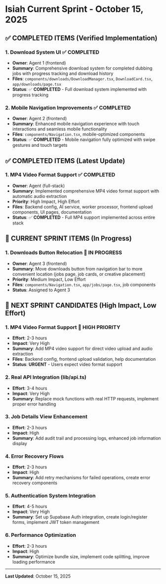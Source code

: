 # Isiah Current Sprint - October 15, 2025

## ✅ COMPLETED ITEMS (Verified Implementation)

### 1. Download System UI ✅ **COMPLETED**
- **Owner**: Agent 1 (frontend)
- **Summary**: Comprehensive download system for completed dubbing jobs with progress tracking and download history
- **Files**: `components/downloads/DownloadManager.tsx`, `DownloadCard.tsx`, `app/downloads/page.tsx`
- **Status**: ✅ **COMPLETED** - Full download system implemented with progress tracking

### 2. Mobile Navigation Improvements ✅ **COMPLETED**
- **Owner**: Agent 2 (frontend)
- **Summary**: Enhanced mobile navigation experience with touch interactions and seamless mobile functionality
- **Files**: `components/Navigation.tsx`, mobile-optimized components
- **Status**: ✅ **COMPLETED** - Mobile navigation fully optimized with swipe gestures and touch targets

## ✅ COMPLETED ITEMS (Latest Update)

### 1. MP4 Video Format Support ✅ **COMPLETED**
- **Owner**: Agent (full-stack)
- **Summary**: Implemented comprehensive MP4 video format support with automatic audio extraction
- **Priority**: High Impact, High Effort
- **Files**: Backend config, AI service, worker processor, frontend upload components, UI pages, documentation
- **Status**: ✅ **COMPLETED** - Full MP4 support implemented across entire stack

## 🚧 CURRENT SPRINT ITEMS (In Progress)

### 1. Downloads Button Relocation 🚧 **IN PROGRESS**
- **Owner**: Agent 3 (frontend)
- **Summary**: Move downloads button from navigation bar to more convenient location (jobs page, job cards, or creative placement)
- **Priority**: Medium Impact, Low Effort
- **Files**: `components/Navigation.tsx`, `app/jobs/page.tsx`, job components
- **Status**: Assigned to Agent 3

## 🎯 NEXT SPRINT CANDIDATES (High Impact, Low Effort)

### 1. MP4 Video Format Support 🚨 **HIGH PRIORITY**
- **Effort**: 2-3 hours
- **Impact**: Very High
- **Summary**: Add MP4 video support for direct video upload and audio extraction
- **Files**: Backend config, frontend upload validation, help documentation
- **Status**: **URGENT** - Users expect video format support

### 2. Real API Integration (lib/api.ts)
- **Effort**: 3-4 hours
- **Impact**: Very High
- **Summary**: Replace mock functions with real HTTP requests, implement proper error handling

### 3. Job Details View Enhancement
- **Effort**: 2-3 hours
- **Impact**: High
- **Summary**: Add audit trail and processing logs, enhanced job information display

### 4. Error Recovery Flows
- **Effort**: 2-3 hours
- **Impact**: High
- **Summary**: Add retry mechanisms for failed operations, create error recovery components

### 5. Authentication System Integration
- **Effort**: 4-5 hours
- **Impact**: Very High
- **Summary**: Set up Supabase Auth integration, create login/register forms, implement JWT token management

### 6. Performance Optimization
- **Effort**: 2-3 hours
- **Impact**: High
- **Summary**: Optimize bundle size, implement code splitting, improve loading performance

---

**Last Updated**: October 15, 2025